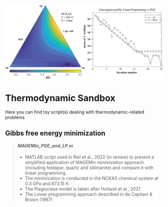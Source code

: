 <img src="./pics/Figure_LP_vs_PGE.png" alt="drawing" width="640" alt="centered image"/>

# Thermodynamic Sandbox

Here you can find toy script(s) dealing with thermodynamic-related problems

## Gibbs free energy minimization

> #### *MAGEMin_PGE_and_LP.m*
>
> - MATLAB script used in Riel et al., 2022 (in review) to present a simplified application of MAGEMin minimization approach (including feldspar, quartz and sillimanite) and compare it with linear programming. 
> - The minimization is conducted in the NCKAS chemical system at 0.3 GPa and 873.15 K.
> - The Plagioclase model is taken after Holland et al., 2021
> - The Linear programming approach described in de Capitani & Brown (1987)

